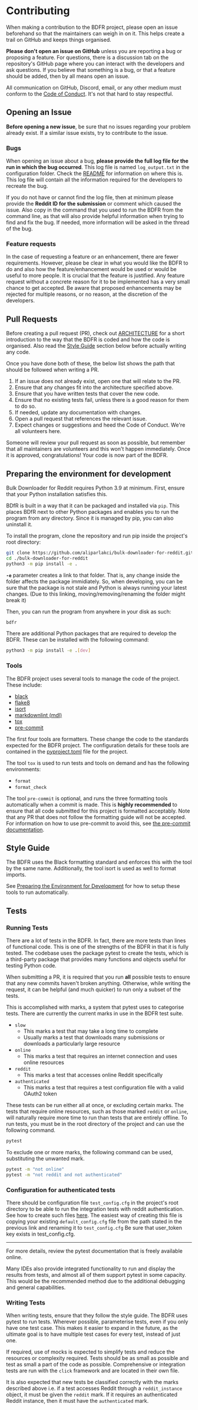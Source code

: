 # Contributing

When making a contribution to the BDFR project, please open an issue beforehand so that the maintainers can weigh in on it. This helps create a trail on GitHub and keeps things organised.

**Please don't open an issue on GitHub** unless you are reporting a bug or proposing a feature. For questions, there is a discussion tab on the repository's GitHub page where you can interact with the developers and ask questions. If you believe that something is a bug, or that a feature should be added, then by all means open an issue.

All communication on GitHub, Discord, email, or any other medium must conform to the [Code of Conduct](CODE_OF_CONDUCT.md). It's not that hard to stay respectful.

## Opening an Issue

**Before opening a new issue**, be sure that no issues regarding your problem already exist. If a similar issue exists, try to contribute to the issue.

### Bugs

When opening an issue about a bug, **please provide the full log file for the run in which the bug occurred**. This log file is named `log_output.txt` in the configuration folder. Check the [README](../README.md) for information on where this is. This log file will contain all the information required for the developers to recreate the bug.

If you do not have or cannot find the log file, then at minimum please provide the **Reddit ID for the submission** or comment which caused the issue. Also copy in the command that you used to run the BDFR from the command line, as that will also provide helpful information when trying to find and fix the bug. If needed, more information will be asked in the thread of the bug.

### Feature requests

In the case of requesting a feature or an enhancement, there are fewer requirements. However, please be clear in what you would like the BDFR to do and also how the feature/enhancement would be used or would be useful to more people. It is crucial that the feature is justified. Any feature request without a concrete reason for it to be implemented has a very small chance to get accepted. Be aware that proposed enhancements may be rejected for multiple reasons, or no reason, at the discretion of the developers.

## Pull Requests

Before creating a pull request (PR), check out [ARCHITECTURE](ARCHITECTURE.md) for a short introduction to the way that the BDFR is coded and how the code is organised. Also read the [Style Guide](#style-guide) section below before actually writing any code.

Once you have done both of these, the below list shows the path that should be followed when writing a PR.

1. If an issue does not already exist, open one that will relate to the PR.
2. Ensure that any changes fit into the architecture specified above.
3. Ensure that you have written tests that cover the new code.
4. Ensure that no existing tests fail, unless there is a good reason for them to do so.
5. If needed, update any documentation with changes.
6. Open a pull request that references the relevant issue.
7. Expect changes or suggestions and heed the Code of Conduct. We're all volunteers here.

Someone will review your pull request as soon as possible, but remember that all maintainers are volunteers and this won't happen immediately. Once it is approved, congratulations! Your code is now part of the BDFR.

## Preparing the environment for development

Bulk Downloader for Reddit requires Python 3.9 at minimum. First, ensure that your Python installation satisfies this.

BDfR is built in a way that it can be packaged and installed via `pip`. This places BDfR next to other Python packages and enables you to run the program from any directory. Since it is managed by pip, you can also uninstall it.

To install the program, clone the repository and run pip inside the project's root directory:

```bash
git clone https://github.com/aliparlakci/bulk-downloader-for-reddit.git
cd ./bulk-downloader-for-reddit
python3 -m pip install -e .
```

**`-e`** parameter creates a link to that folder. That is, any change inside the folder affects the package immidiately. So, when developing, you can be sure that the package is not stale and Python is always running your latest changes. (Due to this linking, moving/removing/renaming the folder might break it)

Then, you can run the program from anywhere in your disk as such:

```bash
bdfr
```

There are additional Python packages that are required to develop the BDFR. These can be installed with the following command:

```bash
python3 -m pip install -e .[dev]
```

### Tools

The BDFR project uses several tools to manage the code of the project. These include:

- [black](https://github.com/psf/black)
- [flake8](https://github.com/john-hen/Flake8-pyproject)
- [isort](https://github.com/PyCQA/isort)
- [markdownlint (mdl)](https://github.com/markdownlint/markdownlint)
- [tox](https://tox.wiki/en/latest/)
- [pre-commit](https://github.com/pre-commit/pre-commit)

The first four tools are formatters. These change the code to the standards expected for the BDFR project. The configuration details for these tools are contained in the [pyproject.toml](../pyproject.toml) file for the project.

The tool `tox` is used to run tests and tools on demand and has the following environments:

- `format`
- `format_check`

The tool `pre-commit` is optional, and runs the three formatting tools automatically when a commit is made. This is **highly recommended** to ensure that all code submitted for this project is formatted acceptably. Note that any PR that does not follow the formatting guide will not be accepted. For information on how to use pre-commit to avoid this, see [the pre-commit documentation](https://pre-commit.com/).

## Style Guide

The BDFR uses the Black formatting standard and enforces this with the tool by the same name. Additionally, the tool isort is used as well to format imports.

See [Preparing the Environment for Development](#preparing-the-environment-for-development) for how to setup these tools to run automatically.

## Tests

### Running Tests

There are a lot of tests in the BDFR. In fact, there are more tests than lines of functional code. This is one of the strengths of the BDFR in that it is fully tested. The codebase uses the package pytest to create the tests, which is a third-party package that provides many functions and objects useful for testing Python code.

When submitting a PR, it is required that you run **all** possible tests to ensure that any new commits haven't broken anything. Otherwise, while writing the request, it can be helpful (and much quicker) to run only a subset of the tests.

This is accomplished with marks, a system that pytest uses to categorise tests. There are currently the current marks in use in the BDFR test suite.

- `slow`
    - This marks a test that may take a long time to complete
    - Usually marks a test that downloads many submissions or downloads a particularly large resource
- `online`
    - This marks a test that requires an internet connection and uses online resources
- `reddit`
    - This marks a test that accesses online Reddit specifically
- `authenticated`
    - This marks a test that requires a test configuration file with a valid OAuth2 token

These tests can be run either all at once, or excluding certain marks. The tests that require online resources, such as those marked `reddit` or `online`, will naturally require more time to run than tests that are entirely offline. To run tests, you must be in the root directory of the project and can use the following command.

```bash
pytest
```

To exclude one or more marks, the following command can be used, substituting the unwanted mark.

```bash
pytest -m "not online"
pytest -m "not reddit and not authenticated"
```

### Configuration for authenticated tests

There should be configuration file `test_config.cfg` in the project's root directory to be able to run the integration tests with reddit authentication. See how to create such files [here](../README.md#configuration). The easiest way of creating this file is copying your existing `default_config.cfg` file from the path stated in the previous link and renaming it to `test_config.cfg` Be sure that user_token key exists in test_config.cfg.

---

For more details, review the pytest documentation that is freely available online.

Many IDEs also provide integrated functionality to run and display the results from tests, and almost all of them support pytest in some capacity. This would be the recommended method due to the additional debugging and general capabilities.

### Writing Tests

When writing tests, ensure that they follow the style guide. The BDFR uses pytest to run tests. Wherever possible, parameterise tests, even if you only have one test case. This makes it easier to expand in the future, as the ultimate goal is to have multiple test cases for every test, instead of just one.

If required, use of mocks is expected to simplify tests and reduce the resources or complexity required. Tests should be as small as possible and test as small a part of the code as possible. Comprehensive or integration tests are run with the `click` framework and are located in their own file.

It is also expected that new tests be classified correctly with the marks described above i.e. if a test accesses Reddit through a `reddit_instance` object, it must be given the `reddit` mark. If it requires an authenticated Reddit instance, then it must have the `authenticated` mark.
